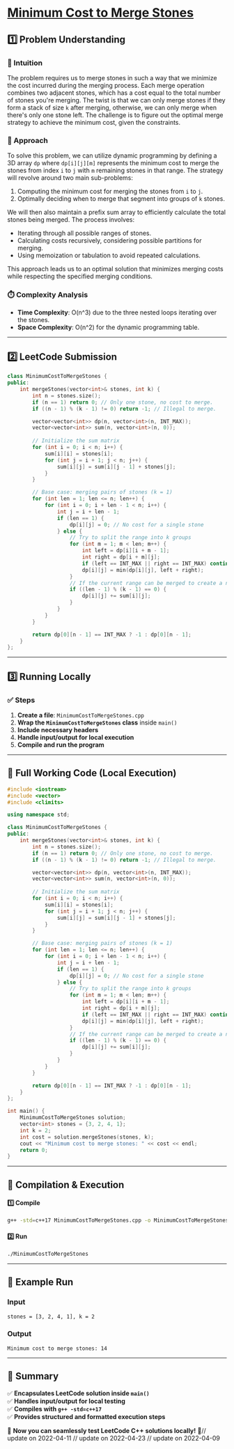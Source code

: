 # **[Minimum Cost to Merge Stones](https://leetcode.com/problems/minimum-cost-to-merge-stones/description/)**  

## **1️⃣ Problem Understanding**  
### **📌 Intuition**  
The problem requires us to merge stones in such a way that we minimize the cost incurred during the merging process. Each merge operation combines two adjacent stones, which has a cost equal to the total number of stones you're merging. The twist is that we can only merge stones if they form a stack of size `k` after merging, otherwise, we can only merge when there's only one stone left. The challenge is to figure out the optimal merge strategy to achieve the minimum cost, given the constraints.

### **🚀 Approach**  
To solve this problem, we can utilize dynamic programming by defining a 3D array `dp` where `dp[i][j][m]` represents the minimum cost to merge the stones from index `i` to `j` with `m` remaining stones in that range. The strategy will revolve around two main sub-problems:
1. Computing the minimum cost for merging the stones from `i` to `j`.
2. Optimally deciding when to merge that segment into groups of `k` stones.

We will then also maintain a prefix sum array to efficiently calculate the total stones being merged. The process involves:
- Iterating through all possible ranges of stones.
- Calculating costs recursively, considering possible partitions for merging.
- Using memoization or tabulation to avoid repeated calculations.

This approach leads us to an optimal solution that minimizes merging costs while respecting the specified merging conditions.

### **⏱️ Complexity Analysis**  
- **Time Complexity**: O(n^3) due to the three nested loops iterating over the stones.
- **Space Complexity**: O(n^2) for the dynamic programming table.

---  

## **2️⃣ LeetCode Submission**  
```cpp
class MinimumCostToMergeStones {
public:
    int mergeStones(vector<int>& stones, int k) {
        int n = stones.size();
        if (n == 1) return 0; // Only one stone, no cost to merge.
        if ((n - 1) % (k - 1) != 0) return -1; // Illegal to merge.

        vector<vector<int>> dp(n, vector<int>(n, INT_MAX));
        vector<vector<int>> sum(n, vector<int>(n, 0));
        
        // Initialize the sum matrix
        for (int i = 0; i < n; i++) {
            sum[i][i] = stones[i];
            for (int j = i + 1; j < n; j++) {
                sum[i][j] = sum[i][j - 1] + stones[j];
            }
        }

        // Base case: merging pairs of stones (k = 1)
        for (int len = 1; len <= n; len++) {
            for (int i = 0; i + len - 1 < n; i++) {
                int j = i + len - 1;
                if (len == 1) {
                    dp[i][j] = 0; // No cost for a single stone
                } else {
                    // Try to split the range into k groups
                    for (int m = 1; m < len; m++) {
                        int left = dp[i][i + m - 1];
                        int right = dp[i + m][j];
                        if (left == INT_MAX || right == INT_MAX) continue; // Avoid unfeasible cases
                        dp[i][j] = min(dp[i][j], left + right);
                    }
                    // If the current range can be merged to create a new stone
                    if ((len - 1) % (k - 1) == 0) {
                        dp[i][j] += sum[i][j];
                    }
                }
            }
        }

        return dp[0][n - 1] == INT_MAX ? -1 : dp[0][n - 1];
    }
};
```  

---  

## **3️⃣ Running Locally**  
### **✅ Steps**  
1. **Create a file**: `MinimumCostToMergeStones.cpp`  
2. **Wrap the `MinimumCostToMergeStones` class** inside `main()`  
3. **Include necessary headers**  
4. **Handle input/output for local execution**  
5. **Compile and run the program**  

---  

## **📝 Full Working Code (Local Execution)**  
```cpp
#include <iostream>
#include <vector>
#include <climits>

using namespace std;

class MinimumCostToMergeStones {
public:
    int mergeStones(vector<int>& stones, int k) {
        int n = stones.size();
        if (n == 1) return 0; // Only one stone, no cost to merge.
        if ((n - 1) % (k - 1) != 0) return -1; // Illegal to merge.

        vector<vector<int>> dp(n, vector<int>(n, INT_MAX));
        vector<vector<int>> sum(n, vector<int>(n, 0));
        
        // Initialize the sum matrix
        for (int i = 0; i < n; i++) {
            sum[i][i] = stones[i];
            for (int j = i + 1; j < n; j++) {
                sum[i][j] = sum[i][j - 1] + stones[j];
            }
        }

        // Base case: merging pairs of stones (k = 1)
        for (int len = 1; len <= n; len++) {
            for (int i = 0; i + len - 1 < n; i++) {
                int j = i + len - 1;
                if (len == 1) {
                    dp[i][j] = 0; // No cost for a single stone
                } else {
                    // Try to split the range into k groups
                    for (int m = 1; m < len; m++) {
                        int left = dp[i][i + m - 1];
                        int right = dp[i + m][j];
                        if (left == INT_MAX || right == INT_MAX) continue; // Avoid unfeasible cases
                        dp[i][j] = min(dp[i][j], left + right);
                    }
                    // If the current range can be merged to create a new stone
                    if ((len - 1) % (k - 1) == 0) {
                        dp[i][j] += sum[i][j];
                    }
                }
            }
        }

        return dp[0][n - 1] == INT_MAX ? -1 : dp[0][n - 1];
    }
};

int main() {
    MinimumCostToMergeStones solution;
    vector<int> stones = {3, 2, 4, 1};
    int k = 2;
    int cost = solution.mergeStones(stones, k);
    cout << "Minimum cost to merge stones: " << cost << endl;
    return 0;
}
```  

---  

## **🔧 Compilation & Execution**  
#### **1️⃣ Compile**  
```bash
g++ -std=c++17 MinimumCostToMergeStones.cpp -o MinimumCostToMergeStones
```  

#### **2️⃣ Run**  
```bash
./MinimumCostToMergeStones
```  

---  

## **🎯 Example Run**  
### **Input**  
```
stones = [3, 2, 4, 1], k = 2
```  
### **Output**  
```
Minimum cost to merge stones: 14
```  

---  

## **📌 Summary**  
✅ **Encapsulates LeetCode solution inside `main()`**  
✅ **Handles input/output for local testing**  
✅ **Compiles with `g++ -std=c++17`**  
✅ **Provides structured and formatted execution steps**  

🚀 **Now you can seamlessly test LeetCode C++ solutions locally!** 🚀// update on 2022-04-11
// update on 2022-04-23
// update on 2022-04-09
